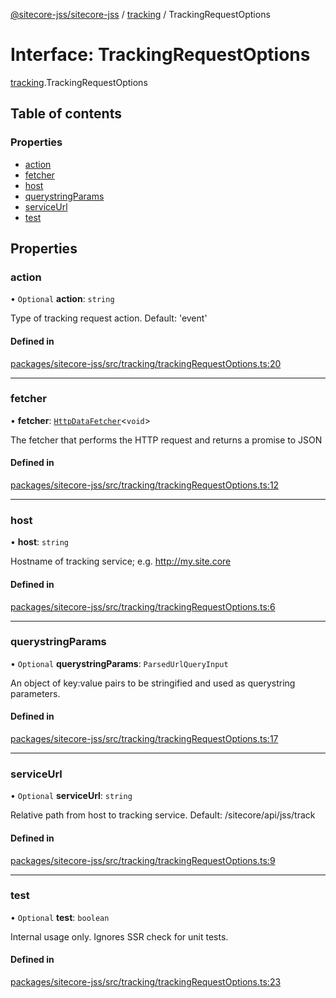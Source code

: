 [@sitecore-jss/sitecore-jss](../README.md) / [tracking](../modules/tracking.md) / TrackingRequestOptions

# Interface: TrackingRequestOptions

[tracking](../modules/tracking.md).TrackingRequestOptions

## Table of contents

### Properties

- [action](tracking.TrackingRequestOptions.md#action)
- [fetcher](tracking.TrackingRequestOptions.md#fetcher)
- [host](tracking.TrackingRequestOptions.md#host)
- [querystringParams](tracking.TrackingRequestOptions.md#querystringparams)
- [serviceUrl](tracking.TrackingRequestOptions.md#serviceurl)
- [test](tracking.TrackingRequestOptions.md#test)

## Properties

### action

• `Optional` **action**: `string`

Type of tracking request action. Default: 'event'

#### Defined in

[packages/sitecore-jss/src/tracking/trackingRequestOptions.ts:20](https://github.com/Sitecore/jss/blob/58082e173/packages/sitecore-jss/src/tracking/trackingRequestOptions.ts#L20)

___

### fetcher

• **fetcher**: [`HttpDataFetcher`](../modules/index.md#httpdatafetcher)\<`void`\>

The fetcher that performs the HTTP request and returns a promise to JSON

#### Defined in

[packages/sitecore-jss/src/tracking/trackingRequestOptions.ts:12](https://github.com/Sitecore/jss/blob/58082e173/packages/sitecore-jss/src/tracking/trackingRequestOptions.ts#L12)

___

### host

• **host**: `string`

Hostname of tracking service; e.g. http://my.site.core

#### Defined in

[packages/sitecore-jss/src/tracking/trackingRequestOptions.ts:6](https://github.com/Sitecore/jss/blob/58082e173/packages/sitecore-jss/src/tracking/trackingRequestOptions.ts#L6)

___

### querystringParams

• `Optional` **querystringParams**: `ParsedUrlQueryInput`

An object of key:value pairs to be stringified and used as querystring parameters.

#### Defined in

[packages/sitecore-jss/src/tracking/trackingRequestOptions.ts:17](https://github.com/Sitecore/jss/blob/58082e173/packages/sitecore-jss/src/tracking/trackingRequestOptions.ts#L17)

___

### serviceUrl

• `Optional` **serviceUrl**: `string`

Relative path from host to tracking service. Default: /sitecore/api/jss/track

#### Defined in

[packages/sitecore-jss/src/tracking/trackingRequestOptions.ts:9](https://github.com/Sitecore/jss/blob/58082e173/packages/sitecore-jss/src/tracking/trackingRequestOptions.ts#L9)

___

### test

• `Optional` **test**: `boolean`

Internal usage only. Ignores SSR check for unit tests.

#### Defined in

[packages/sitecore-jss/src/tracking/trackingRequestOptions.ts:23](https://github.com/Sitecore/jss/blob/58082e173/packages/sitecore-jss/src/tracking/trackingRequestOptions.ts#L23)
